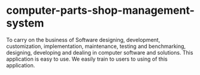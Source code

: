 # computer-parts-shop-management-system
To carry on the business of Software designing, development, customization, implementation, maintenance, testing and benchmarking, designing, developing and dealing in computer software and solutions. This application is easy to use. We easily train to users to using of this application. 
